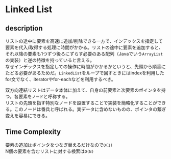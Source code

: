 # Linked List

## description

リストの途中に要素を高速に追加/削除できる一方で、インデックスを指定して要素を代入/取得する処理に時間がかかる。リストの途中に要素を追加すると、それ以降の要素も1つずつ後ろにずらす必要のある配列（Javaでいう`ArrayList`の実装）と逆の特徴を持っていると言える。  
なぜインデックスを指定しての操作に時間がかかるかというと、先頭から順番にたどる必要があるためだ。`LinkedList`をループで回すときにはindexを利用したfor文でなく、iteratorやfor-eachなどを利用するべき。  

双方向連結リストはデータ本体に加えて、自身の前要素と次要素のポインタを持つ。各要素を`ノード`と呼称する。  
リストの先頭を指す特別なノードを設置することで実装を簡略化することができる。このノードは番兵と呼ばれる。実データに含めないものの、ポインタの繋ぎ変えを容易にできる。

## Time Complexity

要素の追加はポインタをつなぎ替えるだけなので`O(1)`  
N個の要素を含むリストに対する検索は`O(N)`